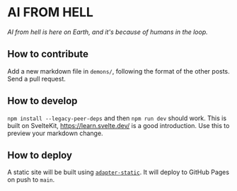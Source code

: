 # AI FROM HELL

*AI from hell is here on Earth, and it's because of humans in the loop.*

## How to contribute

Add a new markdown file in `demons/`, following the format of the other posts. Send a pull request.

## How to develop

`npm install --legacy-peer-deps` and then `npm run dev` should work. This is built on SvelteKit, https://learn.svelte.dev/ is a good introduction. Use this to preview your markdown change.

## How to deploy

A static site will be built using [`adapter-static`](https://kit.svelte.dev/docs/adapter-static#github-pages). It will deploy to GitHub Pages on push to `main`.